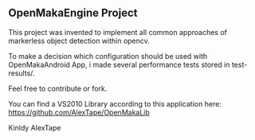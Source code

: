 ## OpenMakaEngine Project

This project was invented to implement all common approaches of markerless object detection within opencv.

To make a decision which configuration should be used with OpenMakaAndroid App, i made several performance tests stored in test-results/.

Feel free to contribute or fork.

You can find a VS2010 Library according to this application here: https://github.com/AlexTape/OpenMakaLib

Kinldy AlexTape
